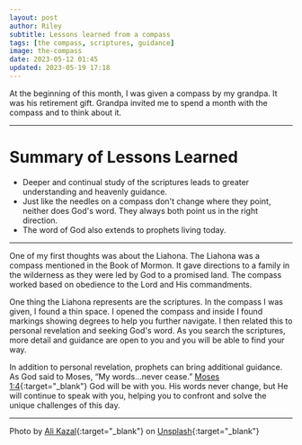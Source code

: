```yaml
---
layout: post
author: Riley
subtitle: Lessons learned from a compass
tags: [the compass, scriptures, guidance]
image: the-compass
date: 2023-05-12 01:45
updated: 2023-05-19 17:18
---
```


At the beginning of this month, I was given a compass by my grandpa. It was his retirement gift. Grandpa invited me to spend a month with the compass and to think about it.

<hr class = "post">

<!-- Bullet list of all the things I've learned: -->
# Summary of Lessons Learned

- Deeper and continual study of the scriptures leads to greater understanding and heavenly guidance.
- Just like the needles on a compass don't change where they point, neither does God's word. They always both point us in the right direction.
- The word of God also extends to prophets living today.

<hr class = "post">

One of my first thoughts was about the Liahona. The Liahona was a compass mentioned in the Book of Mormon. It gave directions to a family in the wilderness as they were led by God to a promised land. The compass worked based on obedience to the Lord and His commandments.

One thing the Liahona represents are the scriptures. In the compass I was given, I found a thin space. I opened the compass and inside I found markings showing degrees to help you further navigate. I then related this to personal revelation and seeking God's word. As you search the scriptures, more detail and guidance are open to you and you will be able to find your way.

In addition to personal revelation, prophets can bring additional guidance. As God said to Moses, “My words…never cease.” [Moses 1:4](https://www.churchofjesuschrist.org/study/scriptures/pgp/moses/1?id=p4&lang=eng#p4){:target="_blank"} God will be with you. His words never change, but He will continue to speak with you, helping you to confront and solve the unique challenges of this day.

* * *

Photo by [Ali Kazal](https://unsplash.com/@lureofadventure?utm_source=unsplash&utm_medium=referral&utm_content=creditCopyText){:target="_blank"} on [Unsplash](https://unsplash.com/photos/UU69D-_nwPI?utm_source=unsplash&utm_medium=referral&utm_content=creditCopyText){:target="_blank"}
